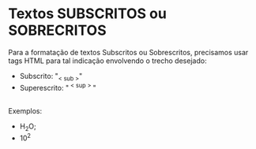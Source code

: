 # Textos SUBSCRITOS ou SOBRECRITOS
Para a formatação de textos Subscritos ou Sobrescritos, precisamos usar tags HTML para tal indicação envolvendo o trecho desejado:
- Subscrito: "<sub>< sub ></sub>"
- Superescrito: "<sup> < sup > </sup>"
<br><br>

Exemplos:
- H<sub>2</sub>O;
- 10<sup>2</sup>

